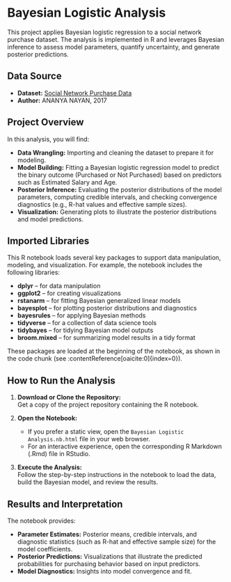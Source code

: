 # Bayesian Logistic Analysis

This project applies Bayesian logistic regression to a social network purchase dataset. The analysis is implemented in R and leverages Bayesian inference to assess model parameters, quantify uncertainty, and generate posterior predictions.

## Data Source

- **Dataset:** [Social Network Purchase Data](https://www.kaggle.com/datasets/dragonheir/logistic-regression)  
- **Author:** ANANYA NAYAN, 2017

## Project Overview

In this analysis, you will find:
- **Data Wrangling:** Importing and cleaning the dataset to prepare it for modeling.
- **Model Building:** Fitting a Bayesian logistic regression model to predict the binary outcome (Purchased or Not Purchased) based on predictors such as Estimated Salary and Age.
- **Posterior Inference:** Evaluating the posterior distributions of the model parameters, computing credible intervals, and checking convergence diagnostics (e.g., R-hat values and effective sample sizes).
- **Visualization:** Generating plots to illustrate the posterior distributions and model predictions.

## Imported Libraries

This R notebook loads several key packages to support data manipulation, modeling, and visualization. For example, the notebook includes the following libraries:

- **dplyr** – for data manipulation  
- **ggplot2** – for creating visualizations  
- **rstanarm** – for fitting Bayesian generalized linear models  
- **bayesplot** – for plotting posterior distributions and diagnostics  
- **bayesrules** – for applying Bayesian methods  
- **tidyverse** – for a collection of data science tools  
- **tidybayes** – for tidying Bayesian model outputs  
- **broom.mixed** – for summarizing model results in a tidy format

These packages are loaded at the beginning of the notebook, as shown in the code chunk (see :contentReference[oaicite:0]{index=0}).

## How to Run the Analysis

1. **Download or Clone the Repository:**  
   Get a copy of the project repository containing the R notebook.

2. **Open the Notebook:**  
   - If you prefer a static view, open the `Bayesian Logistic Analysis.nb.html` file in your web browser.  
   - For an interactive experience, open the corresponding R Markdown (.Rmd) file in RStudio.

3. **Execute the Analysis:**  
   Follow the step-by-step instructions in the notebook to load the data, build the Bayesian model, and review the results.

## Results and Interpretation

The notebook provides:
- **Parameter Estimates:** Posterior means, credible intervals, and diagnostic statistics (such as R-hat and effective sample size) for the model coefficients.
- **Posterior Predictions:** Visualizations that illustrate the predicted probabilities for purchasing behavior based on input predictors.
- **Model Diagnostics:** Insights into model convergence and fit.

